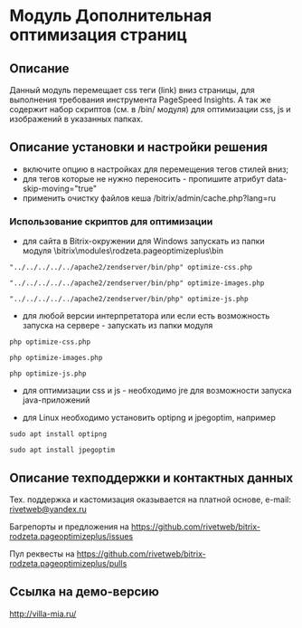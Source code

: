 ﻿
# Модуль Дополнительная оптимизация страниц

## Описание

Данный модуль перемещает css теги (link) вниз страницы, для выполнения требования инструмента PageSpeed Insights.
А так же содержит набор скриптов (см. в /bin/ модуля) для оптимизации css, js и изображений в указанных папках.

## Описание установки и настройки решения

- включите опцию в настройках для перемещения тегов стилей вниз;
- для тегов которые не нужно переносить - пропишите атрибут data-skip-moving="true"
- применить очистку файлов кеша /bitrix/admin/cache.php?lang=ru

### Использование скриптов для оптимизации

- для сайта в Bitrix-окружении для Windows запускать из папки модуля \bitrix\modules\rodzeta.pageoptimizeplus\bin

`"../../../../../apache2/zendserver/bin/php" optimize-css.php`

`"../../../../../apache2/zendserver/bin/php" optimize-images.php`

`"../../../../../apache2/zendserver/bin/php" optimize-js.php`

- для любой версии интерпретатора или если есть возможность запуска на сервере - запускать из папки модуля

`php optimize-css.php`

`php optimize-images.php`

`php optimize-js.php`

- для оптимизации css и js - необходимо jre для возможности запуска java-приложений

- для Linux необходимо установить optipng и jpegoptim, например

`sudo apt install optipng`

`sudo apt install jpegoptim`

## Описание техподдержки и контактных данных

Тех. поддержка и кастомизация оказывается на платной основе, e-mail: rivetweb@yandex.ru

Багрепорты и предложения на https://github.com/rivetweb/bitrix-rodzeta.pageoptimizeplus/issues

Пул реквесты на https://github.com/rivetweb/bitrix-rodzeta.pageoptimizeplus/pulls

## Ссылка на демо-версию

http://villa-mia.ru/
